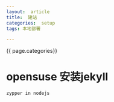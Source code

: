 ```yaml
---
layout:  article 
title:  建站
categories:  setup
tags: 本地部署

---
```

{{ page.categories}}

# opensuse 安装jekyll

```shell
zypper in nodejs
```
